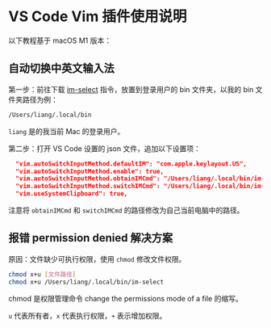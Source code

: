 # VS Code Vim 插件使用说明

以下教程基于 macOS M1 版本：

## 自动切换中英文输入法

第一步：前往下载 [im-select](https://github.com/daipeihust/im-select#installation) 指令，放置到登录用户的 bin 文件夹，以我的 bin 文件夹路径为例：

```bash
/Users/liang/.local/bin
```

`liang` 是的我当前 Mac 的登录用户。

第二步：打开 VS Code 设置的 json 文件，追加以下设置项：

```json
  "vim.autoSwitchInputMethod.defaultIM": "com.apple.keylayout.US",
  "vim.autoSwitchInputMethod.enable": true,
  "vim.autoSwitchInputMethod.obtainIMCmd": "/Users/liang/.local/bin/im-select",
  "vim.autoSwitchInputMethod.switchIMCmd": "/Users/liang/.local/bin/im-select {im}",
  "vim.useSystemClipboard": true,
```

注意将 `obtainIMCmd` 和 `switchIMCmd` 的路径修改为自己当前电脑中的路径。

## 报错 permission denied 解决方案

原因：文件缺少可执行权限，使用 `chmod` 修改文件权限。

```bash
chmod x+u [文件路径]
chmod x+u /Users/liang/.local/bin/im-select
```

chmod 是权限管理命令 change the permissions mode of a file 的缩写。

`u` 代表所有者，`x` 代表执行权限，`+` 表示增加权限。
